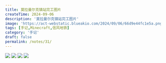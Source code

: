 ```yaml
---
title: 莫拉曼尔克镇站完工图片
createTime: 2024-09-06
description: '莫拉曼尔克镇站完工图片'
image: 'https://act-webstatic.blueakio.com/2024/09/06/66d9e44fc1e5a.png'
tags: [手记,Minecraft,信风地铁]
category: '手记'
draft: false 
permalink: /notes/31/
---
```

![](https://act-webstatic.blueakio.com/2024/09/06/66d9e44fc1e5a.png)
![](https://act-webstatic.blueakio.com/2024/09/06/66d9e45941be9.png)
![](https://act-webstatic.blueakio.com/2024/09/06/66d9e45dd432d.png)
![](https://act-webstatic.blueakio.com/2024/09/06/66d9e460f1c7f.png)